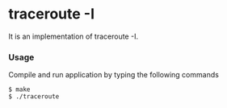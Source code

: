 # traceroute -I
It is an implementation of traceroute -I.

### Usage
Compile and run application by typing the following commands
```
$ make
$ ./traceroute
```
